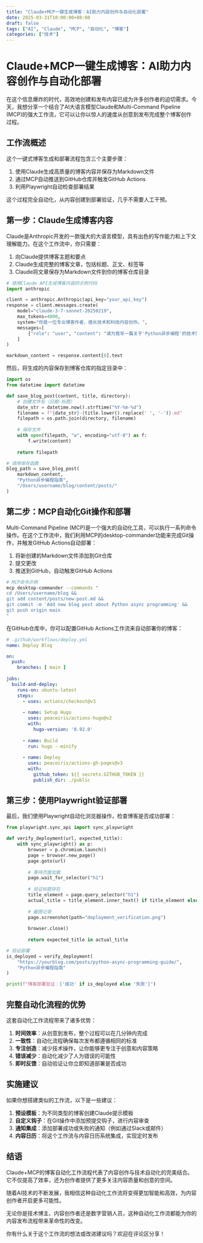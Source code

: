 ```yaml
---
title: "Claude+MCP一键生成博客：AI助力内容创作与自动化部署"
date: 2025-03-31T10:00:00+08:00
draft: false
tags: ["AI", "Claude", "MCP", "自动化", "博客"]
categories: ["技术"]
---
```


# Claude+MCP一键生成博客：AI助力内容创作与自动化部署

在这个信息爆炸的时代，高效地创建和发布内容已成为许多创作者的迫切需求。今天，我想分享一个结合了AI大语言模型Claude和Multi-Command Pipeline (MCP)的强大工作流，它可以让你以惊人的速度从创意到发布完成整个博客创作过程。

## 工作流概述

这个一键式博客生成和部署流程包含三个主要步骤：

1. 使用Claude生成高质量的博客内容并保存为Markdown文件
2. 通过MCP自动推送到GitHub仓库并触发GitHub Actions
3. 利用Playwright自动检查部署结果

这个过程完全自动化，从内容创建到部署验证，几乎不需要人工干预。

## 第一步：Claude生成博客内容

Claude是Anthropic开发的一款强大的大语言模型，具有出色的写作能力和上下文理解能力。在这个工作流中，你只需要：

1. 向Claude提供博客主题和要点
2. Claude生成完整的博客文章，包括标题、正文、标签等
3. Claude将文章保存为Markdown文件到你的博客仓库目录

```python
# 使用Claude API生成博客内容的示例代码
import anthropic

client = anthropic.Anthropic(api_key="your_api_key")
response = client.messages.create(
    model="claude-3-7-sonnet-20250219",
    max_tokens=4000,
    system="你是一位专业博客作者，擅长技术和科技内容创作。",
    messages=[
        {"role": "user", "content": "请为我写一篇关于'Python异步编程'的技术博客，包括介绍、基础概念、实际应用和最佳实践。"}
    ]
)

markdown_content = response.content[0].text
```

然后，将生成的内容保存到博客仓库的指定目录中：

```python
import os
from datetime import datetime

def save_blog_post(content, title, directory):
    # 创建文件名（日期-标题）
    date_str = datetime.now().strftime("%Y-%m-%d")
    filename = f"{date_str}-{title.lower().replace(' ', '-')}.md"
    filepath = os.path.join(directory, filename)
    
    # 保存文件
    with open(filepath, "w", encoding="utf-8") as f:
        f.write(content)
    
    return filepath

# 调用保存函数
blog_path = save_blog_post(
    markdown_content, 
    "Python异步编程指南", 
    "/Users/username/blog/content/posts/"
)
```

## 第二步：MCP自动化Git操作和部署

Multi-Command Pipeline (MCP)是一个强大的自动化工具，可以执行一系列命令操作。在这个工作流中，我们利用MCP的desktop-commander功能来完成Git操作，并触发GitHub Actions自动部署：

1. 将新创建的Markdown文件添加到Git仓库
2. 提交更改
3. 推送到GitHub，自动触发GitHub Actions

```bash
# MCP命令示例
mcp desktop-commander --commands "
cd /Users/username/blog && 
git add content/posts/new-post.md && 
git commit -m 'Add new blog post about Python async programming' && 
git push origin main
"
```

在GitHub仓库中，你可以配置GitHub Actions工作流来自动部署你的博客：

```yaml
# .github/workflows/deploy.yml
name: Deploy Blog

on:
  push:
    branches: [ main ]
    
jobs:
  build-and-deploy:
    runs-on: ubuntu-latest
    steps:
      - uses: actions/checkout@v3
      
      - name: Setup Hugo
        uses: peaceiris/actions-hugo@v2
        with:
          hugo-version: '0.92.0'
          
      - name: Build
        run: hugo --minify
        
      - name: Deploy
        uses: peaceiris/actions-gh-pages@v3
        with:
          github_token: ${{ secrets.GITHUB_TOKEN }}
          publish_dir: ./public
```

## 第三步：使用Playwright验证部署

最后，我们使用Playwright自动化浏览器操作，检查博客是否成功部署：

```python
from playwright.sync_api import sync_playwright

def verify_deployment(url, expected_title):
    with sync_playwright() as p:
        browser = p.chromium.launch()
        page = browser.new_page()
        page.goto(url)
        
        # 等待页面加载
        page.wait_for_selector("h1")
        
        # 验证标题存在
        title_element = page.query_selector("h1")
        actual_title = title_element.inner_text() if title_element else ""
        
        # 截图记录
        page.screenshot(path="deployment_verification.png")
        
        browser.close()
        
        return expected_title in actual_title

# 验证部署
is_deployed = verify_deployment(
    "https://yourblog.com/posts/python-async-programming-guide/",
    "Python异步编程指南"
)

print(f"博客部署验证：{'成功' if is_deployed else '失败'}")
```

## 完整自动化流程的优势

这套自动化工作流程带来了诸多优势：

1. **时间效率**：从创意到发布，整个过程可以在几分钟内完成
2. **一致性**：自动化流程确保每次发布都遵循相同的标准
3. **专注创造**：减少技术操作，让你能够更专注于创意和内容策略
4. **错误减少**：自动化减少了人为错误的可能性
5. **即时反馈**：自动验证让你立即知道部署是否成功

## 实施建议

如果你想搭建类似的工作流，以下是一些建议：

1. **预设模板**：为不同类型的博客创建Claude提示模板
2. **自定义钩子**：在Git操作中添加预提交钩子，进行内容审查
3. **通知集成**：添加部署成功或失败的通知（例如通过Slack或邮件）
4. **内容日历**：将这个工作流与内容日历系统集成，实现定时发布

## 结语

Claude+MCP的博客自动化工作流程代表了内容创作与技术自动化的完美结合。它不仅提高了效率，还为创作者提供了更多关注内容质量和创意的空间。

随着AI技术的不断发展，我相信这种自动化工作流将变得更加智能和高效，为内容创作者开启更多可能性。

无论你是技术博主、内容创作者还是数字营销人员，这种自动化工作流都能为你的内容发布流程带来革命性的改变。

你有什么关于这个工作流的想法或改进建议吗？欢迎在评论区分享！
